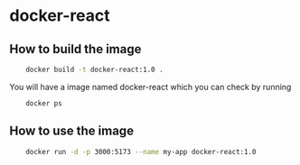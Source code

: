 # docker-react

## How to build the image
``` bash 
    docker build -t docker-react:1.0 .
```
You will have a image named docker-react
which you can check by running 
```
    docker ps
```

## How to use the image

``` bash
    docker run -d -p 3000:5173 --name my-app docker-react:1.0
```